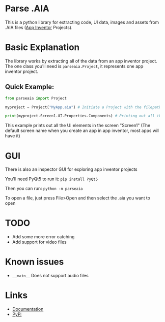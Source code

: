 # Parse .AIA
This is a python library for extracting code, UI data, images and assets from .AIA files ([App Inventor](https://appinventor.mit.edu/) Projects).

# Basic Explanation
The library works by extracting all of the data from an app inventor project. The one class you'll need is `parseaia.Project`, it represents one app inventor project.

## Quick Example:
```py
from parseaia import Project

myproject = Project("MyApp.aia") # Initiate a Project with the filepath to the .aia

print(myproject.Screen1.UI.Properties.Components) # Printing out all the UI elements
```
This example prints out all the UI elements in the screen "Screen1" (The default screen name when you create an app in app inventor, most apps will have it)

# GUI
There is also an inspector GUI for exploring app inventor projects

You'll need PyQt5 to run it:
`pip install PyQt5`

Then you can run:
`python -m parseaia`

To open a file, just press File>Open and then select the .aia you want to open

# TODO

- Add some more error catching
- Add support for video files

# Known issues
- `__main__` Does not support audio files

# Links
- [Documentation](https://parseaia.readthedocs.io/en/latest/)
- [PyPI](https://pypi.org/project/parseaia/)
